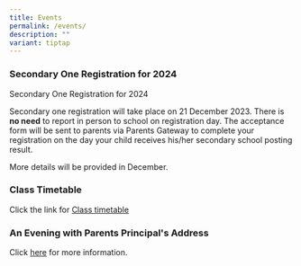 ```yaml
---
title: Events
permalink: /events/
description: ""
variant: tiptap
---
```

<h3>Secondary One Registration for 2024</h3><p>Secondary One Registration for 2024</p><p>Secondary one registration will take place on 21 December 2023. There is <strong>no need</strong> to report in person to school on registration day. The acceptance form will be sent to parents via Parents Gateway to complete your registration on the day your child receives his/her secondary school posting result.</p><p>More details will be provided in December.</p><h3>Class Timetable</h3><p>Click the link for <a href="/important-information/for-students/class-timetable/" rel="noopener noreferrer nofollow" target="_blank">Class timetable</a></p><h3>An Evening with Parents Principal's Address</h3><p>Click <a href="https://drive.google.com/file/d/1Lm4A_NcJDWGe9wv-GnXVvemDg7WChSw6/view?usp=share_link" rel="noopener noreferrer nofollow" target="_blank">here</a> for more information.</p>